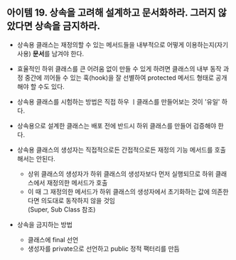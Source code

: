 ## 아이템 19. 상속을 고려해 설계하고 문서화하라. 그러지 않았다면 상속을 금지하라.
- 상속용 클래스는 재정의할 수 있는 메서드들을 내부적으로 어떻게 이용하는지(자기사용) **문서**를 남겨야 한다.  

- 효율적인 하위 클래스를 큰 어려움 없이 만들 수 있게 하려면 클래스의 내부 동작 과정 중간에 끼어들 수 있는 훅(hook)을 잘 선별하여 protected 메서드 형태로 공개해야 할 수도 있다.

- 상속용 클래스를 시험하는 방법은 직접 하우 ㅣ클래스를 만들어보는 것이 '유일' 하다.

- 상속용으로 설계한 클래스는 배포 전에 반드시 하위 클래스를 만들어 검증해야 한다.

- 상속용 클래스의 생성자는 직접적으로든 간접적으로든 재정의 기능 메서드를 호출해서는 안된다.
  - 상위 클래스의 생성자가 하위 클래스의 생성자보다 먼저 실행되므로 하위 클래스에서 재정의한 메서드가 호출
  - 이 때 그 재정의한 메서드가 하위 클래스의 생성자에서 초기화하는 값에 의존한다면 의도대로 동작하지 않을 것임  
     (Super, Sub Class 참조)

- 상속을 금지하는 방법
  - 클래스에 final 선언
  - 생성자를 private으로 선언하고 public 정적 팩터리를 만듬